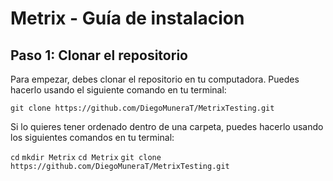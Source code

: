 # Metrix - Guía de instalacion

## Paso 1: Clonar el repositorio

Para empezar, debes clonar el repositorio en tu computadora. Puedes hacerlo usando el siguiente comando en tu terminal:

`git clone https://github.com/DiegoMuneraT/MetrixTesting.git`

Si lo quieres tener ordenado dentro de una carpeta, puedes hacerlo usando los siguientes comandos en tu terminal:

`cd`
`mkdir Metrix`
`cd Metrix`
`git clone https://github.com/DiegoMuneraT/MetrixTesting.git`

